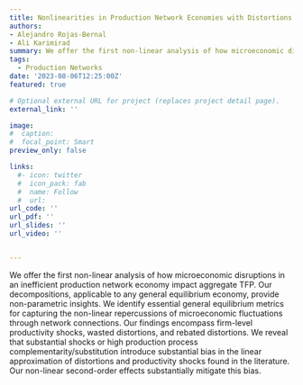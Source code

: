 ```yaml
---
title: Nonlinearities in Production Network Economies with Distortions
authors:
- Alejandro Rojas-Bernal
- Ali Karimirad
summary: We offer the first non-linear analysis of how microeconomic disruptions in an inefficient production network economy impact aggregate TFP. Our decompositions, applicable to any general equilibrium economy, provide non-parametric insights. We identify essential general equilibrium metrics for capturing the non-linear repercussions of microeconomic fluctuations through network connections. Our findings encompass firm-level productivity shocks, wasted distortions, and rebated distortions. We reveal that substantial shocks or high production process complementarity/substitution introduce substantial bias in the linear approximation of distortions and productivity shocks found in the literature. Our non-linear second-order effects substantially mitigate this bias.
tags:
  - Production Networks
date: '2023-08-06T12:25:00Z'
featured: true

# Optional external URL for project (replaces project detail page).
external_link: ''

image:
#  caption: 
#  focal_point: Smart
preview_only: false

links:
  #- icon: twitter
  #  icon_pack: fab
  #  name: Follow
  #  url: 
url_code: ''
url_pdf: ''
url_slides: ''
url_video: ''


---
```


We offer the first non-linear analysis of how microeconomic disruptions in an inefficient production network economy impact aggregate TFP. Our decompositions, applicable to any general equilibrium economy, provide non-parametric insights. We identify essential general equilibrium metrics for capturing the non-linear repercussions of microeconomic fluctuations through network connections. Our findings encompass firm-level productivity shocks, wasted distortions, and rebated distortions. We reveal that substantial shocks or high production process complementarity/substitution introduce substantial bias in the linear approximation of distortions and productivity shocks found in the literature. Our non-linear second-order effects substantially mitigate this bias.
